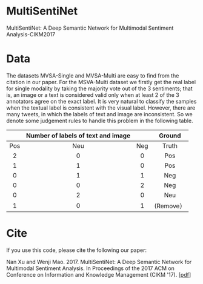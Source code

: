 # MultiSentiNet
MultiSentiNet: A Deep Semantic Network for Multimodal Sentiment Analysis-CIKM2017 

# Data
The datasets MVSA-Single and MVSA-Multi are easy to find from the citation in our paper. For the MSVA-Multi dataset we firstly get the real label for single modality by taking the majority vote out of the 3 sentiments; that is, an image or a text is considered valid only when at least 2 of the 3 annotators agree on the exact label. It is very natural to classify the samples when the textual label is consistent with the visual label. However, there are many tweets, in which the labels of text and image are inconsistent. So we denote some judgement rules to handle this problem in the following table.

|     | Number of labels of text and image |     |    Ground    |
|:----------------------------------:|:---:|:---:|:------------:||                 Pos                | Neu | Neg |     Truth    ||                  2                 |  0  |  0  |      Pos     ||                  1                 |  1  |  0  |      Pos     ||                  0                 |  1  |  1  |      Neg     ||                  0                 |  0  |  2  |      Neg     ||                  0                 |  2  |  0  |      Neu     ||                  1                 |  0  |  1  |   (Remove）  |


# Cite
If you use this code, please cite the following our paper:

Nan Xu and Wenji Mao. 2017. MultiSentiNet: A Deep Semantic Network for Multimodal Sentiment Analysis. In Proceedings of the 2017 ACM on Conference on Information and Knowledge Management (CIKM '17). [[pdf](http://delivery.acm.org/10.1145/3140000/3133142/p2399-xu.pdf?ip=159.226.177.200&id=3133142&acc=ACTIVE%20SERVICE&key=33E289E220520BFB%2E949A0B1AADF887FF%2E4D4702B0C3E38B35%2E4D4702B0C3E38B35&CFID=1025106513&CFTOKEN=25773156&__acm__=1515483274_72ab3affea6608ade35350763de3da7f)]

